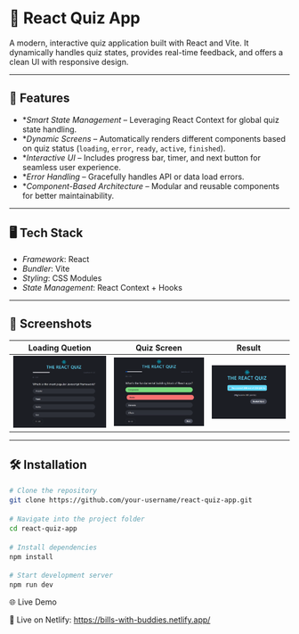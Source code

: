 # 🎯 React Quiz App

A modern, interactive quiz application built with React and Vite. It dynamically
handles quiz states, provides real-time feedback, and offers a clean UI with
responsive design.

---

## 🚀 Features

- \*_Smart State Management_ – Leveraging React Context for global quiz state
  handling.
- \*_Dynamic Screens_ – Automatically renders different components based on quiz
  status (`loading`, `error`, `ready`, `active`, `finished`).
- \*_Interactive UI_ – Includes progress bar, timer, and next button for
  seamless user experience.
- \*_Error Handling_ – Gracefully handles API or data load errors.
- \*_Component-Based Architecture_ – Modular and reusable components for better
  maintainability.

---

## 🖥️ Tech Stack

- _Framework_: React
- _Bundler_: Vite
- _Styling_: CSS Modules
- _State Management_: React Context + Hooks

---

## 📸 Screenshots

| Loading Quetion                      | Quiz Screen                           | Result                                |
| ------------------------------------ | ------------------------------------- | ------------------------------------- |
| ![Loading](./public/Screenshot1.png) | ![Question](./public/Screenshot2.png) | ![Finished](./public/Screenshot3.png) |

---

## 🛠️ Installation

```bash
# Clone the repository
git clone https://github.com/your-username/react-quiz-app.git

# Navigate into the project folder
cd react-quiz-app

# Install dependencies
npm install

# Start development server
npm run dev
```

🌐 Live Demo

🚀 Live on Netlify: https://bills-with-buddies.netlify.app/
